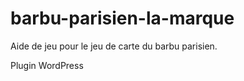barbu-parisien-la-marque
========================

Aide de jeu pour le jeu de carte du barbu parisien.

Plugin WordPress
